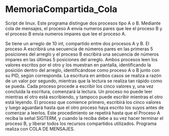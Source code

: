 # MemoriaCompartida_Cola
Script de linux. Este programa distingue dos procesos tipo A o B. Mediante cola de mensajes, el proceso A envia numeros pares que lee el proceso B y el proceso B envia numeros impares que lee el proceso A.

Se tiene un arreglo de 10 int, compartido entre dos procesos A y B. El proceso A
escribirá una secuencia de números pares en las primeras 5 posiciones del arreglo y
el proceso B escribirá una secuencia de números impares en las últimas 5
posiciones del arreglo.
Ambos procesos leen los valores escritos por el otro y los muestran en pantalla,
identificando la posición dentro del arreglo, identificándose como proceso A o B
junto con su PID, según corresponda.
La escritura en ambos casos se realiza a razón de un valor por segundo, mientras
que la lectura se realiza tan rápido como se pueda.
Cada proceso procede a escribir los cinco valores y, una vez concluida la
escritura, comenzará la lectura.
Un proceso no puede leer mientras el otro está escribiendo, y tampoco puede
escribir mientras el otro está leyendo.
El proceso que comience primero, escribirá los cinco valores y luego aguardará
hasta que el otro proceso haya escrito los suyos antes de comenzar a leerlos.
Este procedimiento se repetirá hasta que el Proceso A reciba la señal SIGTERM, y
cuando la reciba debe a su vez hacer terminar el proceso B, y liberar todos los
recursos compartidos utilizados.
Programa realiza con COLA DE MENSAJES.

